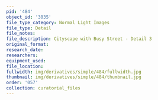 ```yaml
---
pid: '484'
object_id: '3035'
file_type_category: Normal Light Images
file_type: Detail
file_notes:
file_description: Cityscape with Busy Street - Detail 3
original_format:
research_date:
researchers:
equipment_used:
file_location:
fullwidth: img/derivatives/simple/484/fullwidth.jpg
thumbnail: img/derivatives/simple/484/thumbnail.jpg
order: '057'
collection: curatorial_files
---
```

